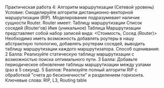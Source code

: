 Практическая работа 4: Алгоритм маршрутизации
(Сетевой уровень)
Условие:
Смоделируйте алгоритм дистанционно-векторной маршрутизации (RIP). Моделирование подразумевает наличие сущности Router. Router имеет:
Таблицу маршрутизации
Список соседей (Router’ов)
Имя (уникальное)
Таблица Маршрутизации представляет собой набор записей вида: <Стоимость, Сосед (Router)>
Необходимо иметь возможность добавлять роутеры в нашу абстрактную топологию, добавлять роутерам соседей, выводить таблицу маршрутизации каждого маршрутизатора. Способ оценивания:
2 Балла:
Реализуйте статическую таблицу маршрутизации с возможностью поиска оптимального пути.
3 Балла:
Добавьте периодическое обновление таблицы маршрутизации между узлами (раз в 5 секунд).
5 Баллов:
Реализуйте полный алгоритм RIP с обработкой "счета до бесконечности" и разделением горизонта.
Ключевые слова: RIP, L3, Routing table

